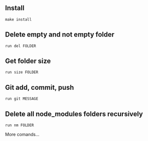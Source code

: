 ## Install

```shell
make install
```

## Delete empty and not empty folder

```shell
run del FOLDER
```

## Get folder size

```shell
run size FOLDER
```

## Git add, commit, push
```shell
run git MESSAGE
```

## Delete all node_modules folders recursively
```shell
run nm FOLDER
```

More comands...